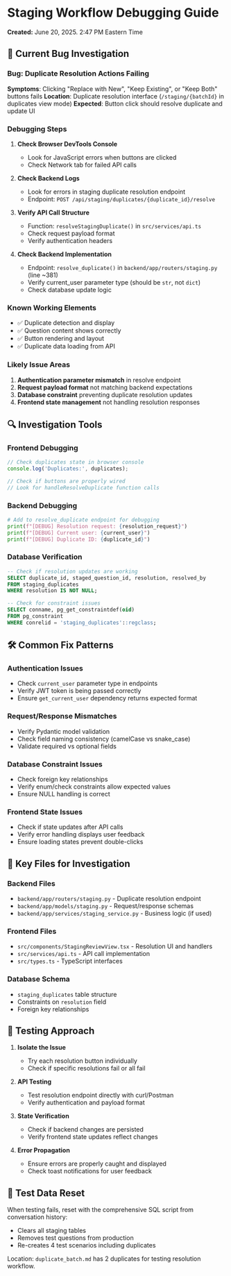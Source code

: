 # Staging Workflow Debugging Guide

**Created:** June 20, 2025. 2:47 PM Eastern Time

## 🐛 Current Bug Investigation

### Bug: Duplicate Resolution Actions Failing

**Symptoms**: Clicking "Replace with New", "Keep Existing", or "Keep Both" buttons fails
**Location**: Duplicate resolution interface (`/staging/{batchId}` in duplicates view mode)
**Expected**: Button click should resolve duplicate and update UI

### Debugging Steps

1. **Check Browser DevTools Console**
   - Look for JavaScript errors when buttons are clicked
   - Check Network tab for failed API calls

2. **Check Backend Logs**
   - Look for errors in staging duplicate resolution endpoint
   - Endpoint: `POST /api/staging/duplicates/{duplicate_id}/resolve`

3. **Verify API Call Structure**
   - Function: `resolveStagingDuplicate()` in `src/services/api.ts`
   - Check request payload format
   - Verify authentication headers

4. **Check Backend Implementation**
   - Endpoint: `resolve_duplicate()` in `backend/app/routers/staging.py` (line ~381)
   - Verify current_user parameter type (should be `str`, not `dict`)
   - Check database update logic

### Known Working Elements
- ✅ Duplicate detection and display
- ✅ Question content shows correctly
- ✅ Button rendering and layout
- ✅ Duplicate data loading from API

### Likely Issue Areas
1. **Authentication parameter mismatch** in resolve endpoint
2. **Request payload format** not matching backend expectations
3. **Database constraint** preventing duplicate resolution updates
4. **Frontend state management** not handling resolution responses

## 🔍 Investigation Tools

### Frontend Debugging
```javascript
// Check duplicates state in browser console
console.log('Duplicates:', duplicates);

// Check if buttons are properly wired
// Look for handleResolveDuplicate function calls
```

### Backend Debugging
```python
# Add to resolve_duplicate endpoint for debugging
print(f"[DEBUG] Resolution request: {resolution_request}")
print(f"[DEBUG] Current user: {current_user}")
print(f"[DEBUG] Duplicate ID: {duplicate_id}")
```

### Database Verification
```sql
-- Check if resolution updates are working
SELECT duplicate_id, staged_question_id, resolution, resolved_by 
FROM staging_duplicates 
WHERE resolution IS NOT NULL;

-- Check for constraint issues
SELECT conname, pg_get_constraintdef(oid) 
FROM pg_constraint 
WHERE conrelid = 'staging_duplicates'::regclass;
```

## 🛠 Common Fix Patterns

### Authentication Issues
- Check `current_user` parameter type in endpoints
- Verify JWT token is being passed correctly
- Ensure `get_current_user` dependency returns expected format

### Request/Response Mismatches
- Verify Pydantic model validation
- Check field naming consistency (camelCase vs snake_case)
- Validate required vs optional fields

### Database Constraint Issues
- Check foreign key relationships
- Verify enum/check constraints allow expected values
- Ensure NULL handling is correct

### Frontend State Issues
- Check if state updates after API calls
- Verify error handling displays user feedback
- Ensure loading states prevent double-clicks

## 📄 Key Files for Investigation

### Backend Files
- `backend/app/routers/staging.py` - Duplicate resolution endpoint
- `backend/app/models/staging.py` - Request/response schemas
- `backend/app/services/staging_service.py` - Business logic (if used)

### Frontend Files
- `src/components/StagingReviewView.tsx` - Resolution UI and handlers
- `src/services/api.ts` - API call implementation
- `src/types.ts` - TypeScript interfaces

### Database Schema
- `staging_duplicates` table structure
- Constraints on `resolution` field
- Foreign key relationships

## 🧪 Testing Approach

1. **Isolate the Issue**
   - Try each resolution button individually
   - Check if specific resolutions fail or all fail

2. **API Testing**
   - Test resolution endpoint directly with curl/Postman
   - Verify authentication and payload format

3. **State Verification**
   - Check if backend changes are persisted
   - Verify frontend state updates reflect changes

4. **Error Propagation**
   - Ensure errors are properly caught and displayed
   - Check toast notifications for user feedback

## 🔄 Test Data Reset

When testing fails, reset with the comprehensive SQL script from conversation history:
- Clears all staging tables
- Removes test questions from production
- Re-creates 4 test scenarios including duplicates

Location: `duplicate_batch.md` has 2 duplicates for testing resolution workflow.